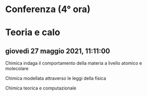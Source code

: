 # Conferenza (4° ora)
# Teoria e calo

## giovedì 27 maggio 2021, 11:11:00

Chimica indaga il comportamento della materia a livello atomico e molecolare

Chimica modellata attraverso le leggi della fisica

Chimica teorica e computazionale



<!--stackedit_data:
eyJoaXN0b3J5IjpbLTczNDY5NDY0M119
-->